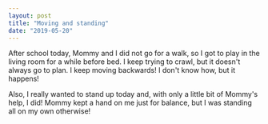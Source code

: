 ```yaml
---
layout: post
title: "Moving and standing"
date: "2019-05-20"
---
```


After school today, Mommy and I did not go for a walk, so I got to play in the living room for a while before bed. I keep trying to crawl, but it doesn't always go to plan. I keep moving backwards! I don't know how, but it happens!

Also, I really wanted to stand up today and, with only a little bit of Mommy's help, I did! Mommy kept a hand on me just for balance, but I was standing all on my own otherwise!
